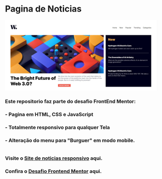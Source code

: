 # Pagina de Noticias

![Resultado do desafio](./assets/images/Print.jpg)

### Este repositorio faz parte do desafio FrontEnd Mentor:

### - Pagina em HTML, CSS e JavaScript

### - Totalmente responsivo para qualquer Tela

### - Alteração do menu para "Burguer" em modo mobile.

#

### Visite o [Site de noticias responsivo](https://otaviosouza21.github.io/news-page/) aqui.

### Confira o [Desafio Frontend Mentor](https://www.frontendmentor.io/challenges/news-homepage-H6SWTa1MFl) aqui.
